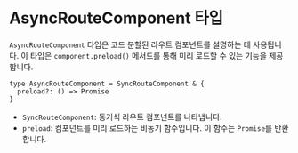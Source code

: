 # AsyncRouteComponent 타입

`AsyncRouteComponent` 타입은 코드 분할된 라우트 컴포넌트를 설명하는 데 사용됩니다. 이 타입은 `component.preload()` 메서드를 통해 미리 로드할 수 있는 기능을 제공합니다.

```tsx
type AsyncRouteComponent = SyncRouteComponent & {
  preload?: () => Promise
}
```

- `SyncRouteComponent`: 동기식 라우트 컴포넌트를 나타냅니다.
- `preload`: 컴포넌트를 미리 로드하는 비동기 함수입니다. 이 함수는 `Promise`를 반환합니다.


